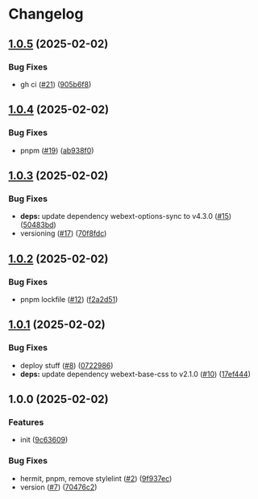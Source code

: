 # Changelog

## [1.0.5](https://github.com/SoferAi/web-extension/compare/v1.0.4...v1.0.5) (2025-02-02)


### Bug Fixes

* gh ci ([#21](https://github.com/SoferAi/web-extension/issues/21)) ([905b6f8](https://github.com/SoferAi/web-extension/commit/905b6f89f5944c38e070c8e8d7b141503013200c))

## [1.0.4](https://github.com/SoferAi/web-extension/compare/v1.0.3...v1.0.4) (2025-02-02)


### Bug Fixes

* pnpm ([#19](https://github.com/SoferAi/web-extension/issues/19)) ([ab938f0](https://github.com/SoferAi/web-extension/commit/ab938f031522a4f0507c5bea73f8cf6f768f365a))

## [1.0.3](https://github.com/SoferAi/web-extension/compare/v1.0.2...v1.0.3) (2025-02-02)


### Bug Fixes

* **deps:** update dependency webext-options-sync to v4.3.0 ([#15](https://github.com/SoferAi/web-extension/issues/15)) ([50483bd](https://github.com/SoferAi/web-extension/commit/50483bd07cd9fb5aec1957df249edbf212f0bc6e))
* versioning ([#17](https://github.com/SoferAi/web-extension/issues/17)) ([70f8fdc](https://github.com/SoferAi/web-extension/commit/70f8fdc2bf751fdacc211d1bd2c9079da4273e91))

## [1.0.2](https://github.com/SoferAi/web-extension/compare/v1.0.1...v1.0.2) (2025-02-02)


### Bug Fixes

* pnpm lockfile ([#12](https://github.com/SoferAi/web-extension/issues/12)) ([f2a2d51](https://github.com/SoferAi/web-extension/commit/f2a2d511434a58f6bf44ba5b6b01c0d92b4f4288))

## [1.0.1](https://github.com/SoferAi/web-extension/compare/v1.0.0...v1.0.1) (2025-02-02)


### Bug Fixes

* deploy stuff ([#8](https://github.com/SoferAi/web-extension/issues/8)) ([0722986](https://github.com/SoferAi/web-extension/commit/0722986edb686c518c9a2af09a4fc638d911d154))
* **deps:** update dependency webext-base-css to v2.1.0 ([#10](https://github.com/SoferAi/web-extension/issues/10)) ([17ef444](https://github.com/SoferAi/web-extension/commit/17ef444b4e3ba93671fac3966313461f059b7af9))

## 1.0.0 (2025-02-02)


### Features

* init ([9c63609](https://github.com/SoferAi/web-extension/commit/9c63609ffc9d04ae1eeccce895a98e1c14279bd7))


### Bug Fixes

* hermit, pnpm, remove stylelint ([#2](https://github.com/SoferAi/web-extension/issues/2)) ([9f937ec](https://github.com/SoferAi/web-extension/commit/9f937ec761aa42614d883ca9bddc655aa04381ec))
* version ([#7](https://github.com/SoferAi/web-extension/issues/7)) ([70476c2](https://github.com/SoferAi/web-extension/commit/70476c2a9a7bb62cb3b7e96a4038d7eaac58abd5))
